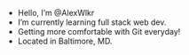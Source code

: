 - Hello, I’m @AlexWlkr
- I’m currently learning full stack web dev.
- Getting more comfortable with Git everyday!
- Located in Baltimore, MD.

<!---
AlexWlkr/AlexWlkr is a ✨ special ✨ repository because its `README.md` (this file) appears on your GitHub profile.
You can click the Preview link to take a look at your changes.
--->
